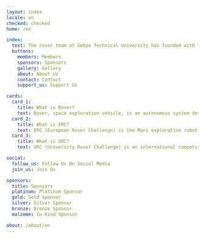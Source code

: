 ```yaml
---
layout: index
locale: en
checked: checked
home: /en

index:
  text: The rover team of Gebze Technical University has founded with the participation of students from different disciplines in order to bring robotic solutions to the problems of the future with the extraterrestrial environment and interplanetary missions.
  buttons:
    members: Members
    sponsors: Sponsors
    gallery: Gallery
    about: About Us
    contact: Contact
    support_us: Support Us

cards:
  card_1:
    title: What is Rover?
    text: Rover, space exploration vehicle, is an autonomous system designed to act in extreme conditions, produced to perform all specific tasks such as collecting information about other planets, examining samples taken from the field to investigate the possibility of life.
  card_2: 
    title: What is ERC?
    text: ERC (European Rover Challenge) is the Mars exploration robot competition held in Poland every year with teams from various countries around the world. The competition aims to provide new gains to the science and space industry. Additionally, it is the largest robotics and space event in Europe.
  card_3:
    title: What is URC?
    text: URC (University Rover Challenge) is an international competition organized by the Mars Society at MDRS (Mars Desert Research Station) in Utah - USA, to encourage university students to design next generation spacecraft.

social:
  follow_us: Follow Us On Social Media
  join_us: Join Us

sponsors:
  title: Sponsors
  platinum: Platinum Sponsor
  gold: Gold Sponsor
  silver: Silver Sponsor
  bronze: Bronze Sponsor
  malzeme: In-Kind Sponsor

about: /about/en
---
```

